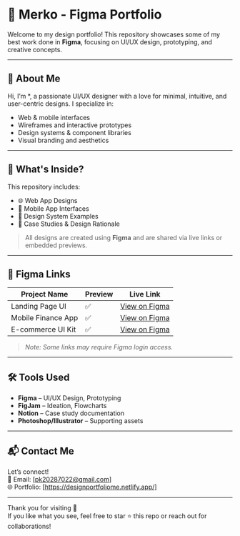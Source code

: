 # 🎨 Merko - Figma Portfolio

Welcome to my design portfolio! This repository showcases some of my best work done in **Figma**, focusing on UI/UX design, prototyping, and creative concepts.

---

## 🧠 About Me

Hi, I’m \*, a passionate UI/UX designer with a love for minimal, intuitive, and user-centric designs. I specialize in:

- Web & mobile interfaces
- Wireframes and interactive prototypes
- Design systems & component libraries
- Visual branding and aesthetics

---

## 📁 What's Inside?

This repository includes:

- 🌐 Web App Designs
- 📱 Mobile App Interfaces
- 🧩 Design System Examples
- 🎯 Case Studies & Design Rationale

> All designs are created using **Figma** and are shared via live links or embedded previews.

---

## 🔗 Figma Links

| Project Name       | Preview | Live Link                              |
| ------------------ | ------- | -------------------------------------- |
| Landing Page UI    | ✅      | [View on Figma](https://figma.com/...) |
| Mobile Finance App | ✅      | [View on Figma](https://figma.com/...) |
| E-commerce UI Kit  | ✅      | [View on Figma](https://figma.com/...) |

> _Note: Some links may require Figma login access._

---

## 🛠 Tools Used

- **Figma** – UI/UX Design, Prototyping
- **FigJam** – Ideation, Flowcharts
- **Notion** – Case study documentation
- **Photoshop/Illustrator** – Supporting assets

---

## 📬 Contact Me

Let’s connect!  
📧 Email: [pk20287022@gmail.com]  
🌐 Portfolio: [https://designportfoliome.netlify.app/]

---

Thank you for visiting 💙  
If you like what you see, feel free to star ⭐ this repo or reach out for collaborations!
